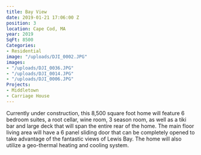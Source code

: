 ```yaml
---
title: Bay View
date: 2019-01-21 17:06:00 Z
position: 3
location: Cape Cod, MA
year: 2019
SqFt: 8500
Categories:
- Residential
image: "/uploads/DJI_0002.JPG"
images:
- "/uploads/DJI_0036.JPG"
- "/uploads/DJI_0014.JPG"
- "/uploads/DJI_0006.JPG"
Projects:
- Middletown
- Carriage House
---
```


Currently under construction, this 8,500 square foot home will feature 6 bedroom suites, a root cellar, wine room, 3 season room, as well as a tiki bar and large deck that will span the entire rear of the home. The main floor living area will have a 6 panel sliding door that can be completely opened to take advantage of the fantastic views of Lewis Bay. The home will also utilize a geo-thermal heating and cooling system.